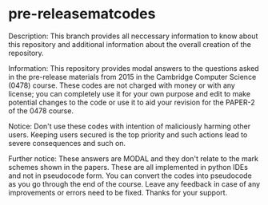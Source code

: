 # pre-releasematcodes
Description:
This branch provides all neccessary information to know about this repository and additional information about the overall creation of the repository.

Information:
This repository provides modal answers to the questions asked in the pre-release materials from 2015 in the Cambridge Computer Science (0478) course. These codes are not charged with money or with any license; you can completely use it for your own purpose and edit to make potential changes to the code or use it to aid your revision for the PAPER-2 of the 0478 course.

Notice:
Don't use these codes with intention of maliciously harming other users. Keeping users secured is the top priority and such actions lead to severe consequences and such on.

Further notice:
These answers are MODAL and they don't relate to the mark schemes shown in the papers. These are all implemented in python IDEs and not in pseudocode form. You can convert the codes into pseudocode as you go through the end of the course. Leave any feedback in case of any improvements or errors need to be fixed. Thanks for your support.
